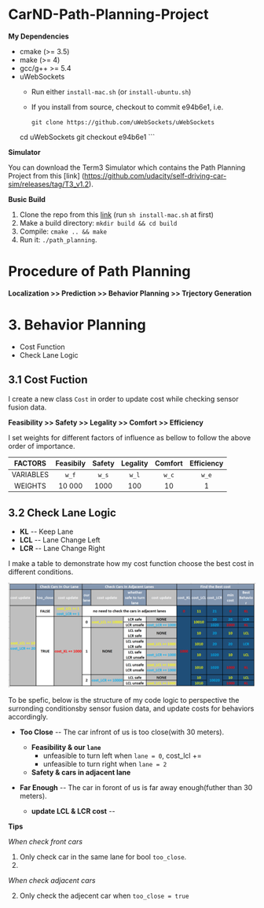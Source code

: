 [//]: # (Image References)

[image0]: ./Cost_Function.jpg "how cost function work"


# CarND-Path-Planning-Project

**My Dependencies**

- cmake (>= 3.5)
- make (>= 4)
- gcc/g++ >= 5.4
- uWebSockets
	- Run either `install-mac.sh` (or `install-ubuntu.sh`)
	- If you install from source, checkout to commit e94b6e1, i.e.
	
		```
		git clone https://github.com/uWebSockets/uWebSockets 
	cd uWebSockets
	git checkout e94b6e1
		```

**Simulator**

You can download the Term3 Simulator which contains the Path Planning Project from this [link] (https://github.com/udacity/self-driving-car-sim/releases/tag/T3_v1.2).

**Busic Build**

1. Clone the repo from this [link](https://github.com/udacity/CarND-Path-Planning-Project)
(run `sh install-mac.sh` at first)
2. Make a build directory: `mkdir build && cd build`
3. Compile: `cmake .. && make`
4. Run it: `./path_planning`.

# Procedure of Path Planning

__Localization >> Prediction >> Behavior Planning >> Trjectory Generation__

# 3. Behavior Planning

- Cost Function
- Check Lane Logic

## 3.1 Cost Fuction

I create a new class `Cost` in order to update cost while checking sensor fusion data.

**Feasibility >> Safety >> Legality >> Comfort >> Efficiency**

I set weights for different factors of influence as bellow to follow the above order of importance.

|FACTORS|Feasibily|Safety|Legality|Comfort|Efficiency|
|:---:|:-------:|:----:|:------:|:-----:|:--------:|
|VARIABLES|`w_f`|`w_s`|`w_l`|`w_c`|`w_e`|
|WEIGHTS|10 000|1000|100|10|1|

## 3.2 Check Lane Logic

- __KL__ -- Keep Lane
- __LCL__ -- Lane Change Left
- __LCR__ -- Lane Change Right

I make a table to demonstrate how my cost function choose the best cost in different conditions.

![alt text][image0]

To be spefic, below is the structure of my code logic to perspective the surronding conditionsby sensor fusion data, and update costs for behaviors accordingly. 

-  __Too Close__ -- The car infront of us is too close(with 30 meters).
	- __Feasibility & our `lane`__ 
		- unfeasible to turn left when `lane = 0`, cost_lcl += 
		- unfeasible to turn right when `lane = 2`
	- __Safety & cars in adjacent lane__

- __Far Enough__ -- The car in foront of us is far away enough(futher than 30 meters).
	- __update LCL & LCR cost__ -- 


**Tips**

_When check front cars_

1. Only check car in the same lane for bool `too_close`. 
2. 

_When check adjacent cars_

2. Only check the adjecent car when `too_close = true`

	


